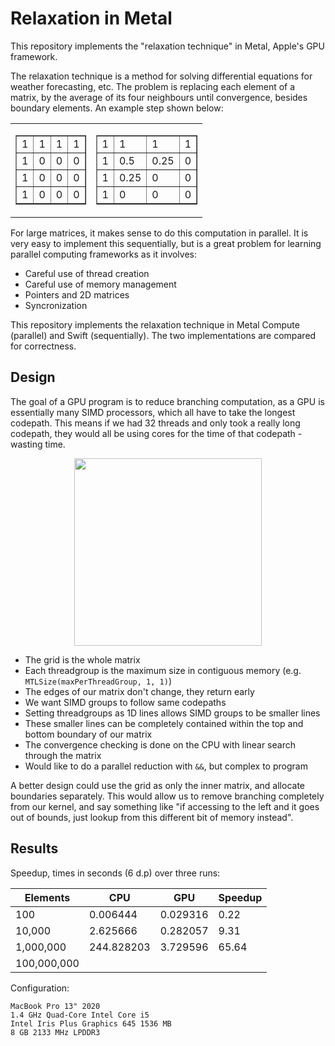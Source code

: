 # Relaxation in Metal

This repository implements the "relaxation technique" in Metal, Apple's GPU framework.

The relaxation technique is a method for solving differential equations for weather forecasting, etc. The problem is replacing each element of a matrix, by the average of its four neighbours until convergence, besides boundary elements. An example step shown below:

<table>
  <tr>
    <td>
      <table border="1">
        <tr>
          <td>1</td><td>1</td><td>1</td><td>1</td>
        </tr>
        <tr>
          <td>1</td><td>0</td><td>0</td><td>0</td>
        </tr>
        <tr>
          <td>1</td><td>0</td><td>0</td><td>0</td>
        </tr>
        <tr>
          <td>1</td><td>0</td><td>0</td><td>0</td>
        </tr>
      </table>
    </td>
    <td>
      <table border="1">
        <tr>
          <td>1</td><td>1</td><td>1</td><td>1</td>
        </tr>
        <tr>
          <td>1</td><td>0.5</td><td>0.25</td><td>0</td>
        </tr>
        <tr>
          <td>1</td><td>0.25</td><td>0</td><td>0</td>
        </tr>
        <tr>
          <td>1</td><td>0</td><td>0</td><td>0</td>
        </tr>
      </table>
    </td>
  </tr>
</table>

For large matrices, it makes sense to do this computation in parallel. It is very easy to implement this sequentially, but is a great problem for learning parallel computing frameworks as it involves:

- Careful use of thread creation
- Careful use of memory management
- Pointers and 2D matrices
- Syncronization

This repository implements the relaxation technique in Metal Compute (parallel) and Swift (sequentially). The two implementations are compared for correctness.

## Design

The goal of a GPU program is to reduce branching computation, as a GPU is essentially many SIMD processors, which all have to take the longest codepath. This means if we had 32 threads and only took a really long codepath, they would all be using cores for the time of that codepath - wasting time.

<div align='center'>
  <img src="https://github.com/jakedves/relaxation-metal/assets/75232368/cd11d191-74d5-4652-bc66-9c8c388b43ee" width="300"/>
</div>

- The grid is the whole matrix
- Each threadgroup is the maximum size in contiguous memory (e.g. `MTLSize(maxPerThreadGroup, 1, 1)`)
- The edges of our matrix don't change, they return early
- We want SIMD groups to follow same codepaths
- Setting threadgroups as 1D lines allows SIMD groups to be smaller lines
- These smaller lines can be completely contained within the top and bottom boundary of our matrix
- The convergence checking is done on the CPU with linear search through the matrix
- Would like to do a parallel reduction with `&&`, but complex to program

A better design could use the grid as only the inner matrix, and allocate boundaries separately. This would allow us to remove branching completely from our kernel, and say something like "if accessing to the left and it goes out of bounds, just lookup from this different bit of memory instead".

## Results

Speedup, times in seconds (6 d.p) over three runs:

| Elements    | CPU        | GPU      | Speedup |
| ----------- | ---------- |----------|---------|
| 100         |   0.006444 | 0.029316 | 0.22 |
| 10,000      |   2.625666 | 0.282057 | 9.31 |
| 1,000,000   | 244.828203 | 3.729596 | 65.64 |
| 100,000,000 | | | |

Configuration:
```
MacBook Pro 13" 2020
1.4 GHz Quad-Core Intel Core i5
Intel Iris Plus Graphics 645 1536 MB
8 GB 2133 MHz LPDDR3
```

